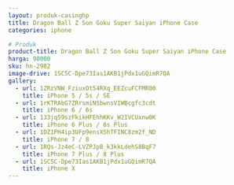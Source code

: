 ```yaml
---
layout: produk-casinghp
title: Dragon Ball Z Son Goku Super Saiyan iPhone Case
categories: iphone

# Produk
product-title: Dragon Ball Z Son Goku Super Saiyan iPhone Case
harga: 90000
sku: hn-2982
image-drive: 1SC5C-Dpe73Ias1AKB1jPdx1uGQimR7QA
gallery:
  - url: 1ZRzVNW_FziuxOt54RXq_EEZcuFCFMR00
    title: iPhone 5 / 5s / SE
  - url: 1rKTRAbG7ZRrsmiNSbwnsVIWBcgfc3cdt
    title: iPhone 6 / 6s
  - url: 133jq59szFkikHFEhhKKv_W2IVCUxnw0K
    title: iPhone 6 Plus / 6s Plus
  - url: 1DZ1PH4ip3UFp9ensXShTFINC8zm2f_ND
    title: iPhone 7 / 8
  - url: 1RQs-Jz4eC-LVZPJpB_k3kkLdehS8BqF7
    title: iPhone 7 Plus / 8 Plus
  - url: 1SC5C-Dpe73Ias1AKB1jPdx1uGQimR7QA
    title: iPhone X
---
```

